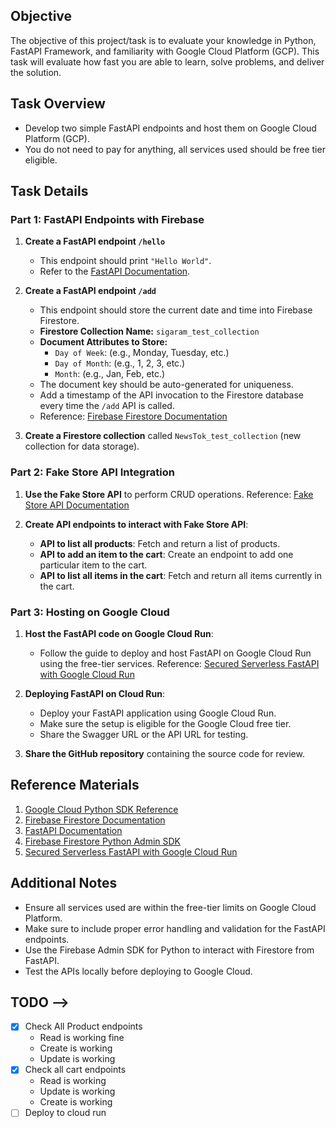 
## Objective

The objective of this project/task is to evaluate your knowledge in Python, FastAPI Framework, and familiarity with Google Cloud Platform (GCP). This task will evaluate how fast you are able to learn, solve problems, and deliver the solution.

## Task Overview

- Develop two simple FastAPI endpoints and host them on Google Cloud Platform (GCP).
- You do not need to pay for anything, all services used should be free tier eligible.
  
## Task Details

### Part 1: FastAPI Endpoints with Firebase

1. **Create a FastAPI endpoint `/hello`**
    - This endpoint should print `"Hello World"`.
    - Refer to the [FastAPI Documentation](https://fastapi.tiangolo.com/).
   
2. **Create a FastAPI endpoint `/add`**
    - This endpoint should store the current date and time into Firebase Firestore.
    - **Firestore Collection Name:** `sigaram_test_collection`
    - **Document Attributes to Store:**
      - `Day of Week`: (e.g., Monday, Tuesday, etc.)
      - `Day of Month`: (e.g., 1, 2, 3, etc.)
      - `Month`: (e.g., Jan, Feb, etc.)
    - The document key should be auto-generated for uniqueness.
    - Add a timestamp of the API invocation to the Firestore database every time the `/add` API is called.
    - Reference: [Firebase Firestore Documentation](https://firebase.google.com/docs/firestore)

3. **Create a Firestore collection** called `NewsTok_test_collection` (new collection for data storage).

### Part 2: Fake Store API Integration

1. **Use the Fake Store API** to perform CRUD operations. Reference: [Fake Store API Documentation](https://fakestoreapi.com/docs)
   
2. **Create API endpoints to interact with Fake Store API**:
    - **API to list all products**: Fetch and return a list of products.
    - **API to add an item to the cart**: Create an endpoint to add one particular item to the cart.
    - **API to list all items in the cart**: Fetch and return all items currently in the cart.

### Part 3: Hosting on Google Cloud

1. **Host the FastAPI code on Google Cloud Run**:
    - Follow the guide to deploy and host FastAPI on Google Cloud Run using the free-tier services. Reference: [Secured Serverless FastAPI with Google Cloud Run](https://medium.com/codex/secured-serverless-fastapi-with-google-cloud-run-66242b916b6)
   
2. **Deploying FastAPI on Cloud Run**:
    - Deploy your FastAPI application using Google Cloud Run.
    - Make sure the setup is eligible for the Google Cloud free tier.
    - Share the Swagger URL or the API URL for testing.

3. **Share the GitHub repository** containing the source code for review.

## Reference Materials

1. [Google Cloud Python SDK Reference](https://cloud.google.com/python/docs/reference)
2. [Firebase Firestore Documentation](https://firebase.google.com/docs/firestore)
3. [FastAPI Documentation](https://fastapi.tiangolo.com/)
4. [Firebase Firestore Python Admin SDK](https://cloud.google.com/python/docs/reference/firestore/latest/admin_client)
5. [Secured Serverless FastAPI with Google Cloud Run](https://medium.com/codex/secured-serverless-fastapi-with-google-cloud-run-66242b916b6)

## Additional Notes

- Ensure all services used are within the free-tier limits on Google Cloud Platform.
- Make sure to include proper error handling and validation for the FastAPI endpoints.
- Use the Firebase Admin SDK for Python to interact with Firestore from FastAPI.
- Test the APIs locally before deploying to Google Cloud.


## TODO --> 

- [x] Check All Product endpoints
	- Read is working fine
	- Create is working
	- Update is working
- [x] Check all cart endpoints
	- Read is working
	- Update is working
	- Create is working
- [ ] Deploy to cloud run 